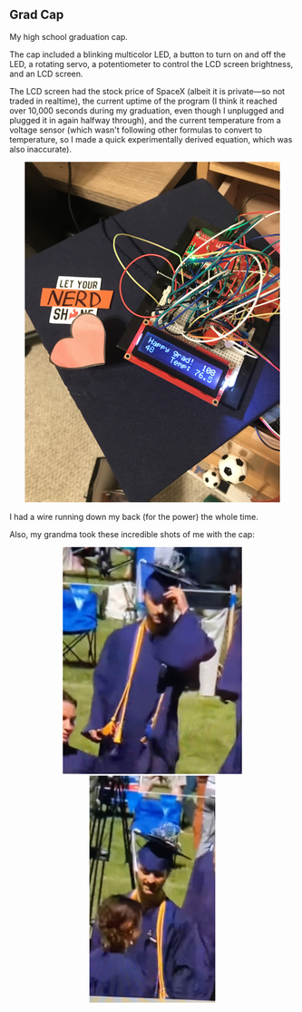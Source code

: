 ## Grad Cap
My high school graduation cap.

The cap included a blinking multicolor LED, a button to turn on and off the LED, a rotating servo, a potentiometer to control the LCD screen brightness, and an LCD screen.

The LCD screen had the stock price of SpaceX (albeit it is private—so not traded in realtime), the current uptime of the program (I think it reached over 10,000 seconds during my graduation, even though I unplugged and plugged it in again halfway through), and the current temperature from a voltage sensor (which wasn't following other formulas to convert to temperature, so I made a quick experimentally derived equation, which was also inaccurate).

<p align="middle">
    <img src="images/gradCap.jpg" height="600">
</p>
I had a wire running down my back (for the power) the whole time.

Also, my grandma took these incredible shots of me with the cap:
<p align="middle">
    <img src="images/image1.jpg" alt="If this image didn't load, check the images folder" title="Image 1" height="400">
    <img src="images/image2.jpg" alt="If this image didn't load, check the images folder" title="Image 2. I'm smiling in this one" height="400">
</p>